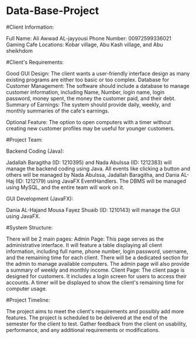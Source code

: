 # Data-Base-Project


#Client Information:

Full Name: Ali Awwad AL-jayyousi
Phone Number: 00972599336021
Gaming Cafe Locations: Kobar village, Abu Kash village, and Abu sheikhdom

#Client's Requirements:

Good GUI Design: The client wants a user-friendly interface design as many existing programs are either too basic or too complex.
Database for Customer Management: The software should include a database to manage customer information, including Name, Number, login name, login password, money spent, the money the customer paid, and their debt.
Summary of Earnings: The system should provide daily, weekly, and monthly summaries of the cafe's earnings.

Optional Feature: The option to open computers with a timer without creating new customer profiles may be useful for younger customers.

#Project Team:

 Backend Coding (Java):

Jadallah Baragitha (ID: 1210395) and Nada AbuIssa (ID: 1212383) will manage the backend coding using Java.
All events like clicking a button and others will be managed by Nada AbuIssa,  Jadallah Baragitha, and Dania AL-Haj (ID: 1212179) using JavaFX EventHandlers.
The DBMS will be managed using MySQL, and the entire team will work on it.

 GUI Development (JavaFX):

Dania AL-Hajand Mousa Fayez Shuaib (ID: 1210143) will manage the GUI using JavaFX.

#System Structure:

There will be 2 main pages:
 Admin Page:
This page serves as the administrative interface.
It will feature a table displaying all client information, including full name, phone number, login password, username, and the remaining time for each client.
There will be a dedicated section for the admin to manage available computers.
The admin page will also provide a summary of weekly and monthly income.
 Client Page:
The client page is designed for customers.
It includes a login screen for users to access their accounts.
A timer will be displayed to show the client's remaining time for computer usage.

#Project Timeline:

The project aims to meet the client's requirements and possibly add more features.
The project is scheduled to be delivered at the end of the semester for the client to test.
Gather feedback from the client on usability, performance, and any additional requirements or modifications.

